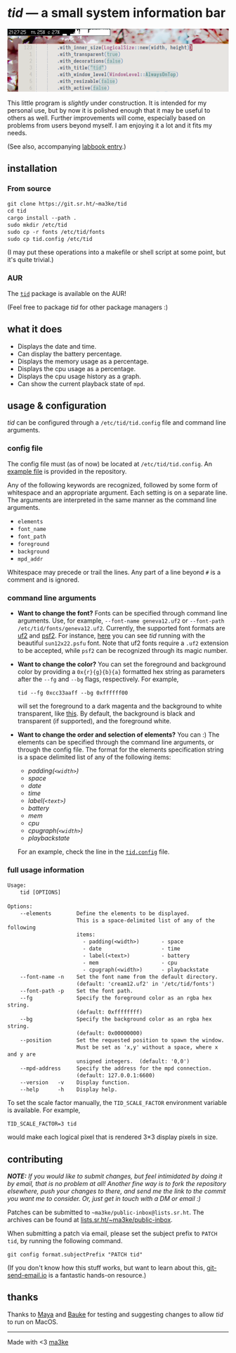 # _tid_ &mdash; a small system information bar

![screenshot of tid in action](example.png)

This little program is _slightly_ under construction. 
It is intended for my personal use, but by now it is polished enough that it may be useful to others as well.
Further improvements will come, especially based on problems from users beyond myself.
I am enjoying it a lot and it fits my needs.

(See also, accompanying [labbook entry](https://dwangschematiek.nl/labbook/tid/).)

## installation

### From source

```
git clone https://git.sr.ht/~ma3ke/tid
cd tid
cargo install --path .
sudo mkdir /etc/tid
sudo cp -r fonts /etc/tid/fonts
sudo cp tid.config /etc/tid
```

(I may put these operations into a makefile or shell script at some point, but it's quite trivial.)

### AUR

The [`tid`](https://aur.archlinux.org/packages/tid) package is available on the AUR!

(Feel free to package _tid_ for other package managers :)

## what it does

- Displays the date and time.
- Can display the battery percentage.
- Displays the memory usage as a percentage.
- Displays the cpu usage as a percentage.
- Displays the cpu usage history as a graph.
- Can show the current playback state of `mpd`.

## usage & configuration

_tid_ can be configured through a `/etc/tid/tid.config` file and command line arguments.

### config file

The config file must (as of now) be located at `/etc/tid/tid.config`.
An [example file](https://git.sr.ht/~ma3ke/tid/tree/main/item/tid.config) is provided in the repository.

Any of the following keywords are recognized, followed by some form of whitespace and an appropriate argument.
Each setting is on a separate line.
The arguments are interpreted in the same manner as the command line arguments.

- `elements`
- `font_name`
- `font_path`
- `foreground`
- `background`
- `mpd_addr`

Whitespace may precede or trail the lines.
Any part of a line beyond `#` is a comment and is ignored.

### command line arguments

- **Want to change the font?** 
  Fonts can be specified through command line arguments. Use, for example, `--font-name geneva12.uf2` or `--font-path /etc/tid/fonts/geneva12.uf2`.
  Currently, the supported font formats are [uf2](https://wiki.xxiivv.com/site/ufx_format.html) and [psf2](https://en.wikipedia.org/wiki/PC_Screen_Font). 
  For instance, [here](https://hachyderm.io/@ma3ke/111376077963594124) you can see _tid_ running with the beautiful `sun12x22.psfu` font.
  Note that uf2 fonts require a `.uf2` extension to be accepted, while `psf2` can be recognized through its magic number.
- **Want to change the color?** 
  You can set the foreground and background color by providing a `0x{r}{g}{b}{a}` formatted hex string as parameters after the `--fg` and `--bg` flags, respectively.
  For example,

  ```
  tid --fg 0xcc33aaff --bg 0xffffff00
  ```

  will set the foreground to a dark magenta and the background to white transparent, like [this](https://hachyderm.io/@ma3ke/111377402365783978).
  By default, the background is black and transparent (if supported), and the foreground white.
- **Want to change the order and selection of elements?**
  You can :)
  The elements can be specified through the command line arguments, or through the config file.
  The format for the elements specification string is a space delimited list of any of the following items:

  - _padding(`<width>`)_
  - _space_
  - _date_
  - _time_
  - _label(`<text>`)_
  - _battery_
  - _mem_
  - _cpu_
  - _cpugraph(`<width>`)_
  - _playbackstate_

  For an example, check the line in the [`tid.config`](https://git.sr.ht/~ma3ke/tid/tree/main/item/tid.config) file.

### full usage information

```
Usage:
    tid [OPTIONS]

Options:
    --elements        Define the elements to be displayed.
                      This is a space-delimited list of any of the following
                      items:
                        - padding(<width>)       - space
                        - date                   - time
                        - label(<text>)          - battery
                        - mem                    - cpu
                        - cpugraph(<width>)      - playbackstate
    --font-name -n    Set the font name from the default directory.
                      (default: 'cream12.uf2' in '/etc/tid/fonts')
    --font-path -p    Set the font path.
    --fg              Specify the foreground color as an rgba hex string.
                      (default: 0xffffffff)
    --bg              Specify the background color as an rgba hex string.
                      (default: 0x00000000)
    --position        Set the requested position to spawn the window.
                      Must be set as 'x,y' without a space, where x and y are
                      unsigned integers.  (default: '0,0')
    --mpd-address     Specify the address for the mpd connection.
                      (default: 127.0.0.1:6600)
    --version   -v    Display function.
    --help      -h    Display help.
```

To set the scale factor manually, the `TID_SCALE_FACTOR` environment variable is available.
For example, 

```
TID_SCALE_FACTOR=3 tid
```

would make each logical pixel that is rendered 3×3 display pixels in
size.

## contributing

_**NOTE:** If you would like to submit changes, but feel intimidated by doing it by email, that is no problem at all!
Another fine way is to fork the repository elsewhere, push your changes to there, and send me the link to the commit you want me to consider.
Or, just get in touch with a DM or email :)_

Patches can be submitted to `~ma3ke/public-inbox@lists.sr.ht`.
The archives can be found at [lists.sr.ht/~ma3ke/public-inbox](https://lists.sr.ht/~ma3ke/public-inbox).

When submitting a patch via email, please set the subject prefix to `PATCH tid`, by running the following command.

```
git config format.subjectPrefix "PATCH tid"
```

(If you don't know how this stuff works, but want to learn about this, [git-send-email.io](https://git-send-email.io/) is a fantastic hands-on resource.)

## thanks

Thanks to [Maya](https://mayaks.eu/) and [Bauke](https://hachyderm.io/@orkapoes) for testing and suggesting changes to allow _tid_ to run on MacOS.

---

Made with &lt;3 [ma3ke](https://dwangschematiek.nl)
